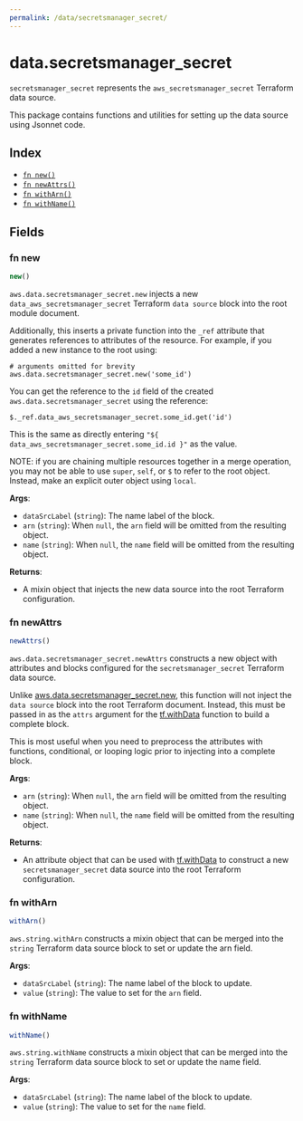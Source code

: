 ```yaml
---
permalink: /data/secretsmanager_secret/
---
```


# data.secretsmanager_secret

`secretsmanager_secret` represents the `aws_secretsmanager_secret` Terraform data source.



This package contains functions and utilities for setting up the data source using Jsonnet code.


## Index

* [`fn new()`](#fn-new)
* [`fn newAttrs()`](#fn-newattrs)
* [`fn withArn()`](#fn-witharn)
* [`fn withName()`](#fn-withname)

## Fields

### fn new

```ts
new()
```


`aws.data.secretsmanager_secret.new` injects a new `data_aws_secretsmanager_secret` Terraform `data source`
block into the root module document.

Additionally, this inserts a private function into the `_ref` attribute that generates references to attributes of the
resource. For example, if you added a new instance to the root using:

    # arguments omitted for brevity
    aws.data.secretsmanager_secret.new('some_id')

You can get the reference to the `id` field of the created `aws.data.secretsmanager_secret` using the reference:

    $._ref.data_aws_secretsmanager_secret.some_id.get('id')

This is the same as directly entering `"${ data_aws_secretsmanager_secret.some_id.id }"` as the value.

NOTE: if you are chaining multiple resources together in a merge operation, you may not be able to use `super`, `self`,
or `$` to refer to the root object. Instead, make an explicit outer object using `local`.

**Args**:
  - `dataSrcLabel` (`string`): The name label of the block.
  - `arn` (`string`):  When `null`, the `arn` field will be omitted from the resulting object.
  - `name` (`string`):  When `null`, the `name` field will be omitted from the resulting object.

**Returns**:
- A mixin object that injects the new data source into the root Terraform configuration.


### fn newAttrs

```ts
newAttrs()
```


`aws.data.secretsmanager_secret.newAttrs` constructs a new object with attributes and blocks configured for the `secretsmanager_secret`
Terraform data source.

Unlike [aws.data.secretsmanager_secret.new](#fn-secretsmanagersecretnew), this function will not inject the `data source`
block into the root Terraform document. Instead, this must be passed in as the `attrs` argument for the
[tf.withData](https://github.com/tf-libsonnet/core/tree/main/docs#fn-withdata) function to build a complete block.

This is most useful when you need to preprocess the attributes with functions, conditional, or looping logic prior to
injecting into a complete block.

**Args**:
  - `arn` (`string`):  When `null`, the `arn` field will be omitted from the resulting object.
  - `name` (`string`):  When `null`, the `name` field will be omitted from the resulting object.

**Returns**:
  - An attribute object that can be used with [tf.withData](https://github.com/tf-libsonnet/core/tree/main/docs#fn-withdata) to construct a new `secretsmanager_secret` data source into the root Terraform configuration.


### fn withArn

```ts
withArn()
```

`aws.string.withArn` constructs a mixin object that can be merged into the `string`
Terraform data source block to set or update the arn field.



**Args**:
  - `dataSrcLabel` (`string`): The name label of the block to update.
  - `value` (`string`): The value to set for the `arn` field.


### fn withName

```ts
withName()
```

`aws.string.withName` constructs a mixin object that can be merged into the `string`
Terraform data source block to set or update the name field.



**Args**:
  - `dataSrcLabel` (`string`): The name label of the block to update.
  - `value` (`string`): The value to set for the `name` field.
